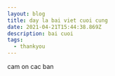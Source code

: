 ```yaml
---
layout: blog
title: day la bai viet cuoi cung
date: 2021-04-21T15:44:38.869Z
description: bai cuoi
tags:
  - thankyou
---
```

cam on cac ban